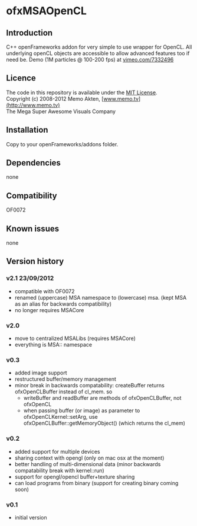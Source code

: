 ofxMSAOpenCL
=====================================

Introduction
------------
C++ openFrameworks addon for very simple to use wrapper for OpenCL. All underlying openCL objects are accessible to allow advanced features too if need be.
Demo (1M particles @ 100-200 fps) at [vimeo.com/7332496](http://vimeo.com/7332496)

Licence
-------
The code in this repository is available under the [MIT License](https://secure.wikimedia.org/wikipedia/en/wiki/Mit_license).  
Copyright (c) 2008-2012 Memo Akten, [www.memo.tv](http://www.memo.tv)  
The Mega Super Awesome Visuals Company


Installation
------------
Copy to your openFrameworks/addons folder.

Dependencies
------------
none

Compatibility
------------
OF0072


Known issues
------------
none

Version history
------------
### v2.1    23/09/2012
- compatible with OF0072
- renamed (uppercase) MSA namespace to (lowercase) msa. (kept MSA as an alias for backwards compatibility)
- no longer requires MSACore

### v2.0
- move to centralized MSALibs (requires MSACore)
- everything is MSA:: namespace

### v0.3
- added image support
- restructured buffer/memory management
- minor break in backwards compatability: createBuffer returns ofxOpenCLBuffer instead of cl_mem. so
   - writeBuffer and readBuffer are methods of ofxOpenCLBuffer, not ofxOpenCL
   - when passing buffer (or image) as parameter to ofxOpenCLKernel::setArg, use ofxOpenCLBuffer::getMemoryObject() (which returns the cl_mem)

### v0.2
- added support for multiple devices
- sharing context with opengl (only on mac osx at the moment)
- better handling of multi-dimensional data (minor backwards compatability break with kernel::run)
- support for opengl/opencl buffer+texture sharing 
- can load programs from binary (support for creating binary coming soon)


### v0.1
- initial version

